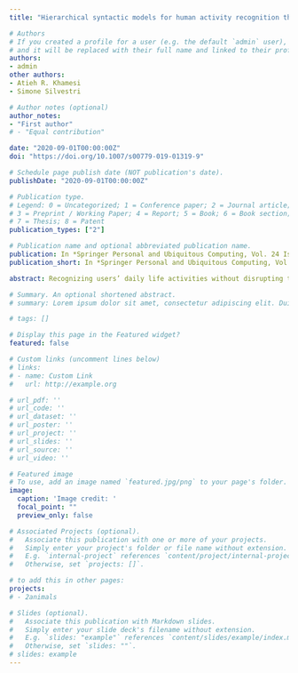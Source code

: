 ```yaml
---
title: "Hierarchical syntactic models for human activity recognition through mobility traces"

# Authors
# If you created a profile for a user (e.g. the default `admin` user), write the username (folder name) here 
# and it will be replaced with their full name and linked to their profile.
authors:
- admin
other authors:
- Atieh R. Khamesi
- Simone Silvestri

# Author notes (optional)
author_notes:
- "First author"
# - "Equal contribution"

date: "2020-09-01T00:00:00Z"
doi: "https://doi.org/10.1007/s00779-019-01319-9"

# Schedule page publish date (NOT publication's date).
publishDate: "2020-09-01T00:00:00Z"

# Publication type.
# Legend: 0 = Uncategorized; 1 = Conference paper; 2 = Journal article;
# 3 = Preprint / Working Paper; 4 = Report; 5 = Book; 6 = Book section;
# 7 = Thesis; 8 = Patent
publication_types: ["2"]

# Publication name and optional abbreviated publication name.
publication: In *Springer Personal and Ubiquitous Computing, Vol. 24 Issue 4, Pages 451-464, 2020*
publication_short: In *Springer Personal and Ubiquitous Computing, Vol. 24 Issue 4, Pages 451-464, 2020*

abstract: Recognizing users’ daily life activities without disrupting their lifestyle is a key functionality to enable a broad variety of advanced services for a Smart City, from energy-efficient management of urban spaces to mobility optimization. In this paper, we propose a novel method for human activity recognition from a collection of outdoor mobility traces acquired through wearable devices. Our method exploits the regularities naturally present in human mobility patterns to construct syntactic models in the form of finite state automata, thanks to an approach known as grammatical inference. We also introduce a measure of similarity that accounts for the intrinsic hierarchical nature of such models, and allows to identify the common traits in the paths induced by different activities at various granularity levels. Our method has been validated on a dataset of real traces representing movements of users in a large metropolitan area. The experimental results show the effectiveness of our similarity measure to correctly identify a set of common coarse-grained activities, as well as their refinement at a finer level of granularity.

# Summary. An optional shortened abstract.
# summary: Lorem ipsum dolor sit amet, consectetur adipiscing elit. Duis posuere tellus ac convallis placerat. Proin tincidunt magna sed ex sollicitudin condimentum.

# tags: []

# Display this page in the Featured widget?
featured: false

# Custom links (uncomment lines below)
# links:
# - name: Custom Link
#   url: http://example.org

# url_pdf: ''
# url_code: ''
# url_dataset: ''
# url_poster: ''
# url_project: ''
# url_slides: ''
# url_source: ''
# url_video: ''

# Featured image
# To use, add an image named `featured.jpg/png` to your page's folder. 
image:
  caption: 'Image credit: '
  focal_point: ""
  preview_only: false

# Associated Projects (optional).
#   Associate this publication with one or more of your projects.
#   Simply enter your project's folder or file name without extension.
#   E.g. `internal-project` references `content/project/internal-project/index.md`.
#   Otherwise, set `projects: []`.

# to add this in other pages:
projects:
# - 2animals

# Slides (optional).
#   Associate this publication with Markdown slides.
#   Simply enter your slide deck's filename without extension.
#   E.g. `slides: "example"` references `content/slides/example/index.md`.
#   Otherwise, set `slides: ""`.
# slides: example
---
```


<!-- {{% callout note %}}
Click the *Cite* button above to demo the feature to enable visitors to import publication metadata into their reference management software.
{{% /callout %}}

{{% callout note %}}
Create your slides in Markdown - click the *Slides* button to check out the example.
{{% /callout %}}

Supplementary notes can be added here, including [code, math, and images](https://wowchemy.com/docs/writing-markdown-latex/). -->